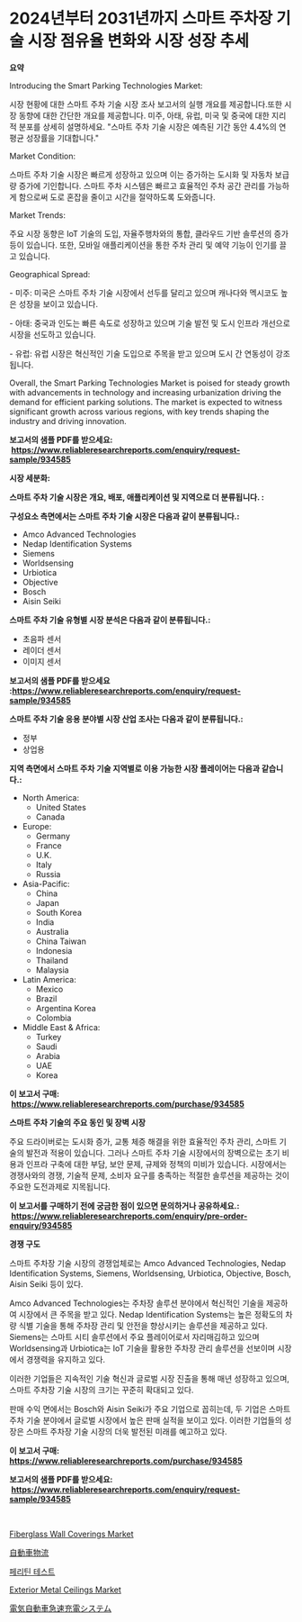 <p><h1>2024년부터 2031년까지 스마트 주차장 기술 시장 점유율 변화와 시장 성장 추세</h1></p><p><strong>요약</strong></p>
<p><p>Introducing the Smart Parking Technologies Market:</p><p>시장 현황에 대한 스마트 주차 기술 시장 조사 보고서의 실행 개요를 제공합니다.또한 시장 동향에 대한 간단한 개요를 제공합니다. 미주, 아태, 유럽, 미국 및 중국에 대한 지리적 분포를 상세히 설명하세요. "스마트 주차 기술 시장은 예측된 기간 동안 4.4%의 연평균 성장률을 기대합니다."</p><p>Market Condition:</p><p>스마트 주차 기술 시장은 빠르게 성장하고 있으며 이는 증가하는 도시화 및 자동차 보급량 증가에 기인합니다. 스마트 주차 시스템은 빠르고 효율적인 주차 공간 관리를 가능하게 함으로써 도로 혼잡을 줄이고 시간을 절약하도록 도와줍니다.</p><p>Market Trends:</p><p>주요 시장 동향은 IoT 기술의 도입, 자율주행차와의 통합, 클라우드 기반 솔루션의 증가 등이 있습니다. 또한, 모바일 애플리케이션을 통한 주차 관리 및 예약 기능이 인기를 끌고 있습니다.</p><p>Geographical Spread:</p><p>- 미주: 미국은 스마트 주차 기술 시장에서 선두를 달리고 있으며 캐나다와 멕시코도 높은 성장을 보이고 있습니다.</p><p>- 아태: 중국과 인도는 빠른 속도로 성장하고 있으며 기술 발전 및 도시 인프라 개선으로 시장을 선도하고 있습니다.</p><p>- 유럽: 유럽 시장은 혁신적인 기술 도입으로 주목을 받고 있으며 도시 간 연동성이 강조됩니다.</p><p>Overall, the Smart Parking Technologies Market is poised for steady growth with advancements in technology and increasing urbanization driving the demand for efficient parking solutions. The market is expected to witness significant growth across various regions, with key trends shaping the industry and driving innovation.</p></p>
<p><strong>보고서의 샘플 PDF를 받으세요: &nbsp;<a href="https://www.reliableresearchreports.com/enquiry/request-sample/934585">https://www.reliableresearchreports.com/enquiry/request-sample/934585</a></strong></p>
<p><strong>시장 세분화:</strong></p>
<p><strong> 스마트 주차 기술 시장은 개요, 배포, 애플리케이션 및 지역으로 더 분류됩니다. :</strong></p>
<p><strong>구성요소 측면에서는 스마트 주차 기술 시장은 다음과 같이 분류됩니다.:</strong></p>
<p><ul><li>Amco Advanced Technologies</li><li>Nedap Identification Systems</li><li>Siemens</li><li>Worldsensing</li><li>Urbiotica</li><li>Objective</li><li>Bosch</li><li>Aisin Seiki</li></ul></p>
<p><strong> 스마트 주차 기술 유형별 시장 분석은 다음과 같이 분류됩니다.:</strong></p>
<p><ul><li>초음파 센서</li><li>레이더 센서</li><li>이미지 센서</li></ul></p>
<p><strong>보고서의 샘플 PDF를 받으세요 :<a href="https://www.reliableresearchreports.com/enquiry/request-sample/934585">https://www.reliableresearchreports.com/enquiry/request-sample/934585</a></strong></p>
<p><strong> 스마트 주차 기술 응용 분야별 시장 산업 조사는 다음과 같이 분류됩니다.:</strong></p>
<p><ul><li>정부</li><li>상업용</li></ul></p>
<p><strong>지역 측면에서 스마트 주차 기술 지역별로 이용 가능한 시장 플레이어는 다음과 같습니다.:</strong></p>
<p><ul>
    <li>
        North America:
        <ul>
            <li>United States</li>
            <li>Canada</li>
        </ul>
    </li>
    <li>
        Europe:
        <ul>
            <li>Germany</li>
            <li>France</li>
            <li>U.K.</li>
            <li>Italy</li>
            <li>Russia</li>
        </ul>
    </li>
    <li>
        Asia-Pacific:
        <ul>
            <li>China</li>
            <li>Japan</li>
            <li>South Korea</li>
            <li>India</li>
            <li>Australia</li>
            <li>China Taiwan</li>
            <li>Indonesia</li>
            <li>Thailand</li>
            <li>Malaysia</li>
        </ul>
    </li>
    <li>
        Latin America:
        <ul>
            <li>Mexico</li>
            <li>Brazil</li>
            <li>Argentina Korea</li>
            <li>Colombia</li>
        </ul>
    </li>
    <li>
        Middle East & Africa:
        <ul>
            <li>Turkey</li>
            <li>Saudi</li>
            <li>Arabia</li>
            <li>UAE</li>
            <li>Korea</li>
        </ul>
    </li>
    </ul></p>
<p><strong>이 보고서 구매: &nbsp;<a href="https://www.reliableresearchreports.com/purchase/934585">https://www.reliableresearchreports.com/purchase/934585</a></strong></p>
<p><strong>스마트 주차 기술의 주요 동인 및 장벽 시장</strong></p>
<p><p>주요 드라이버로는 도시화 증가, 교통 체증 해결을 위한 효율적인 주차 관리, 스마트 기술의 발전과 적용이 있습니다. 그러나 스마트 주차 기술 시장에서의 장벽으로는 초기 비용과 인프라 구축에 대한 부담, 보안 문제, 규제와 정책의 미비가 있습니다. 시장에서는 경쟁사와의 경쟁, 기술적 문제, 소비자 요구를 충족하는 적절한 솔루션을 제공하는 것이 주요한 도전과제로 지목됩니다.</p></p>
<p><strong>이 보고서를 구매하기 전에 궁금한 점이 있으면 문의하거나 공유하세요.: &nbsp;<a href="https://www.reliableresearchreports.com/enquiry/pre-order-enquiry/934585">https://www.reliableresearchreports.com/enquiry/pre-order-enquiry/934585</a></strong></p>
<p><strong>경쟁 구도</strong></p>
<p><p>스마트 주차장 기술 시장의 경쟁업체로는 Amco Advanced Technologies, Nedap Identification Systems, Siemens, Worldsensing, Urbiotica, Objective, Bosch, Aisin Seiki 등이 있다. </p><p>Amco Advanced Technologies는 주차장 솔루션 분야에서 혁신적인 기술을 제공하여 시장에서 큰 주목을 받고 있다. Nedap Identification Systems는 높은 정확도의 차량 식별 기술을 통해 주차장 관리 및 안전을 향상시키는 솔루션을 제공하고 있다. Siemens는 스마트 시티 솔루션에서 주요 플레이어로서 자리매김하고 있으며 Worldsensing과 Urbiotica는 IoT 기술을 활용한 주차장 관리 솔루션을 선보이며 시장에서 경쟁력을 유지하고 있다. </p><p>이러한 기업들은 지속적인 기술 혁신과 글로벌 시장 진출을 통해 매년 성장하고 있으며, 스마트 주차장 기술 시장의 크기는 꾸준히 확대되고 있다. </p><p>판매 수익 면에서는 Bosch와 Aisin Seiki가 주요 기업으로 꼽히는데, 두 기업은 스마트 주차 기술 분야에서 글로벌 시장에서 높은 판매 실적을 보이고 있다. 이러한 기업들의 성장은 스마트 주차장 기술 시장의 더욱 발전된 미래를 예고하고 있다.</p></p>
<p><strong>이 보고서 구매: &nbsp; <a href="https://www.reliableresearchreports.com/purchase/934585">https://www.reliableresearchreports.com/purchase/934585</a></strong></p>
<p><strong>보고서의 샘플 PDF를 받으세요: &nbsp;<a href="https://www.reliableresearchreports.com/enquiry/request-sample/934585">https://www.reliableresearchreports.com/enquiry/request-sample/934585</a></strong><strong></strong></p>
<p>&nbsp;</p>
<p><p><a href="https://view.publitas.com/reportprime-1/fiberglass-wall-coverings-market-size-growing-and-forecasted-for-period-from-2024-2031-and-provides-complete-market-analysis-of-this-market/">Fiberglass Wall Coverings Market</a></p><p><a href="https://github.com/dzy793153605/Market-Research-Report-List-1/blob/main/9272562184538.md">自動車物流</a></p><p><a href="https://github.com/plelbej847484502/Market-Research-Report-List-1/blob/main/2464799184562.md">페리틴 테스트</a></p><p><a href="https://view.publitas.com/reportprime-1/exterior-metal-ceilings-market-research-report-provides-thorough-industry-overview-which-offers-an-in-depth-analysis-of-product-trends-and-new-market-divisions/">Exterior Metal Ceilings Market</a></p><p><a href="https://github.com/oafhukehf4709715/Market-Research-Report-List-1/blob/main/5150703184537.md">電気自動車急速充電システム</a></p></p>